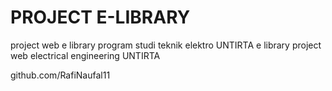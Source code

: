 PROJECT E-LIBRARY
======================
project web e library program studi teknik elektro UNTIRTA
e library project web electrical engineering UNTIRTA

github.com/RafiNaufal11
